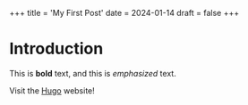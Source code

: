 +++
title = 'My First Post'
date = 2024-01-14
draft = false
+++

# Introduction

This is **bold** text, and this is *emphasized* text.

Visit the [Hugo](https://gohugo.io) website!